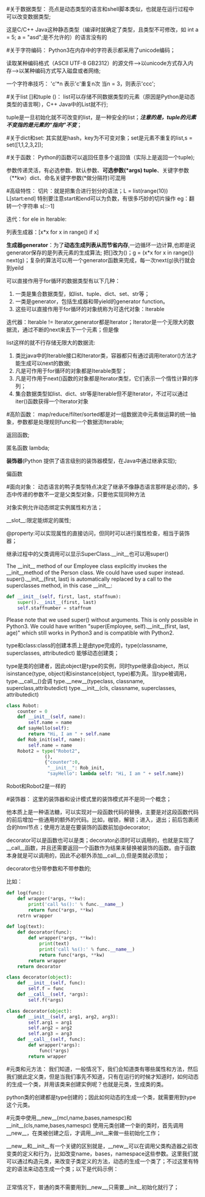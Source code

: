 #关于数据类型：
  亮点是动态类型的语言和shell脚本类似，也就是在运行过程中可以改变数据类型;

  这是C/C++ Java这种静态类型（编译时就确定了类型，且类型不可修改，如 int a = 5; a = "asd";是不允许的）的语言没有的

#关于字符编码：
  Python3在内存中的字符表示都采用了unicode编码；

  读取某种编码格式（ASCII UTF-8 GB2312）的源文件-->以unicode方式存入内存-->以某种编码方式写入磁盘或者网络;

  一个字符串技巧： 'c'\*n 表示'c'重复n次 当n = 3，则表示'ccc';

#关于list []和tuple ()：
  list可以存储不同数据类型的元素（原因是Python是动态类型的语言啊），C++ Java中的List就不行;

  tuple是一旦初始化就不可改变的list，是一种安全的list；***注意的是，tuple的元素不变指的是元素的“指向”不变***；

#关于dict和set:
  其实就是hash，key为不可变对象；set是元素不重复的list,s = set([1,1,2,3,2]);

#关于函数：
  Python的函数可以返回任意多个返回值（实际上是返回一个tuple);

  参数传递灵活，有必选参数、默认参数、**可选参数(\*args) tuple**、关键字参数（\*\*kw）dict、命名关键字参数(\*做分隔符)可混用

#高级特性：
  切片：就是把集合进行划分的语法；L = list(range(10)) L[start:end] 特别要注意start和end可以为负数，有很多巧妙的切片操作
          eg：翻转一个字符串 s[::-1] 

  迭代：for ele in Iterable:

  列表生成器：[x\*x for x in range() if x]

  **生成器generator**：为了**动态生成列表从而节省内存**,一边循环一边计算,也即是说generator保存的是列表元素的生成算法;
  把[]改为()；g = (x\*x for x in range()) next(g)；复杂的算法可以用一个generator函数来完成，每一次next(g)执行就会到yeild

  可以直接作用于for循环的数据类型有以下几种：
  
  1. 一类是集合数据类型，如list、tuple、dict、set、str等；
  2. 一类是generator，包括生成器和带yield的generator function。
  3. 这些可以直接作用于for循环的对象统称为可迭代对象：Iterable
  
  迭代器：Iterable != Iterator,generator都是Iterator；Iterator是一个无限大的数据流，通过不断的next来去下一个元素；但是像

  list这样的就不行存储无限大的数据流:
  1. 类比java中的Iterable接口和Iterator类，容器都只有通过调用iterator()方法才能生成可以next的数据;
  2. 凡是可作用于for循环的对象都是Iterable类型；
  3. 凡是可作用于next()函数的对象都是Iterator类型，它们表示一个惰性计算的序列；
  4. 集合数据类型如list、dict、str等是Iterable但不是Iterator，不过可以通过iter()函数获得一个Iterator对象

#高阶函数：
  map/reduce/filter/sorted都是对一组数据流中元素做运算的统一抽象，参数都是处理规则func和一个数据流Iterable;

  返回函数;

  匿名函数 lambda;

  **装饰器**(Python 提供了语言级别的装饰器模型，在Java中通过继承实现);
  
  偏函数
	
#面向对象：
  动态语言的鸭子类型特点决定了继承不像静态语言那样是必须的，多态中传递的参数不一定是父类型对象，只要他实现同种方法
  
  对象实例允许动态绑定实例属性和方法；

  \_\_slot\_\_:限定能绑定的属性;

  @property:可以实现属性的直接访问，但同时可以进行属性检查，相当于装饰器；

  继承过程中的父类调用可以显示SuperClass.__init__也可以用super()

  The \_\_init\_\_ method of our Employee class explicitly invokes the \_\_init\_\_method of the Person class. We could have used super instead. super().\_\_init\_\_(first, last) is automatically replaced by a call to the superclasses method, in this case \_\_init\_\_:
    
```Python
def __init__(self, first, last, staffnum):
	super().__init__(first, last)
	self.staffnumber = staffnum
```
  Please note that we used super() without arguments. This is only possible in Python3. We could have written "super(Employee, self).\_\_init\_\_(first, last, age)" which still works in Python3 and is compatible with Python2.
	
  type和class:class的创建本质上是由type完成的，type(classname, superclasses, attributedict) 能够动态创建类；

  type是类的创建者，因此object是type的实例，同时type继承自object，所以 isinstance(type, object)和isinstance(object, type)都为真。当type被调用，type.\_\_call\_\_()会调 type.\_\_new\_\_(typeclass, classname, superclass,attributedict) type.\_\_init\_\_(cls, classname, superclasses, attributedict)
	
```Python			  
class Robot:
    counter = 0
    def __init__(self, name):
        self.name = name
    def sayHello(self):
        return "Hi, I am " + self.name
    def Rob_init(self, name):
        self.name = name
    Robot2 = type("Robot2", 
              (), 
              {"counter":0, 
               "__init__": Rob_init,
               "sayHello": lambda self: "Hi, I am " + self.name})
```
  Robot和Robot2是一样的

#装饰器：
  这里的装饰器和设计模式里的装饰模式并不是同一个概念；

  他本质上是一种语法糖，可以实现对一段函数代码的替换，主要是对这段函数代码的前后增加一些通用的额外的代码。比如，枷锁，解锁；进入，退出；前后包裹闭合的html节点；使用方法是在要装饰的函数前加@decorator;

  decorator可以是函数也可以是类；decorator必须时可以调用的，也就是实现了\_\_call\_\_函数，并且还需要返回一个函数作为结果来替换被装饰的函数。由于函数本身就是可以调用的，因此不必额外添加\_\_call\_\_(),但是类就必须加；

  decorator也分带参数和不带参数的;

  比如：
```Python
def log(func):
    def wrapper(*args, **kw):
		print('call %s():' % func.__name__)
		return func(*args, **kw)
	retrn wrapper

def log(text):
	def decorator(func):
		def wrapper(*args, **kw):
			print(text)
			print('call %s():' % func.__name__)
			return func(*args, **kw)
		return wrapper
	return decorator

class decorator(object):
	def __init__(self, func):
		self.f = func
	def __call__(self, *args):
		self.f(*args)

class decorator(object):
	def __init__(self, arg1, arg2, arg3):
		self.arg1 = arg1
		self.arg2 = arg2
		self.arg3 = arg3
	def __call__(self, func):
		def wrapper(*args):
			func(*args)
		return wrapper
```

#元类和元方法：
  我们知道，一般情况下，我们会知道类有哪些属性和方法，然后我们据此定义类，但是当我们事先不知道，只有在运行的时候才知道时，如何动态的生成一个类，并用该类来创建实例呢？也就是元类，生成类的类。

  python类的创建都是type创建的；因此如何动态的生成一个类，就需要用到type这个元类。

#元类中使用\_\_new\_\_(mcl,name,bases,namespc)和\_\_init\_\_(cls,name,bases,namespc)
  使用元类创建一个新的类时，首先调用\_\_new\_\_，在类被创建之后，才调用\_\_init\_\_来做一些初始化工作；
  
  \_\_new\_\_和\_\_init\_\_有一个关键的区别就是，\_\_new\_\_可以在调用父类构造器之前改变类的定义和行为，比如改变name，bases，namespace这些参数。这里我们就可以通过构造元类，来改变子类定义的方法，动态的生成一个类了；不过这里有特定的语法来动态生成一个类；以下是代码示例：

```Python

```
  正常情况下，普通的类不需要用到\_\_new\_\_,只需要\_\_init\_\_初始化就行了；
